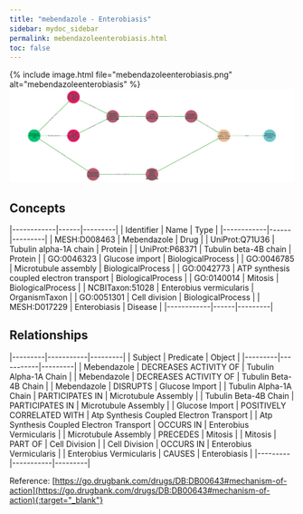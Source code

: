 ```yaml
---
title: "mebendazole - Enterobiasis"
sidebar: mydoc_sidebar
permalink: mebendazoleenterobiasis.html
toc: false 
---
```


{% include image.html file="mebendazoleenterobiasis.png" alt="mebendazoleenterobiasis" %}![Path Visualization](/images/mebendazoleenterobiasis.png)

## Concepts

|------------|------|---------|
| Identifier | Name | Type    |
|------------|------|---------|
| MESH:D008463 | Mebendazole | Drug |
| UniProt:Q71U36 | Tubulin alpha-1A chain | Protein |
| UniProt:P68371 | Tubulin beta-4B chain | Protein |
| GO:0046323 | Glucose import | BiologicalProcess |
| GO:0046785 | Microtubule assembly | BiologicalProcess |
| GO:0042773 | ATP synthesis coupled electron transport | BiologicalProcess |
| GO:0140014 | Mitosis | BiologicalProcess |
| NCBITaxon:51028 | Enterobius vermicularis | OrganismTaxon |
| GO:0051301 | Cell division | BiologicalProcess |
| MESH:D017229 | Enterobiasis | Disease |
|------------|------|---------|

## Relationships

|---------|-----------|---------|
| Subject | Predicate | Object  |
|---------|-----------|---------|
| Mebendazole | DECREASES ACTIVITY OF | Tubulin Alpha-1A Chain |
| Mebendazole | DECREASES ACTIVITY OF | Tubulin Beta-4B Chain |
| Mebendazole | DISRUPTS | Glucose Import |
| Tubulin Alpha-1A Chain | PARTICIPATES IN | Microtubule Assembly |
| Tubulin Beta-4B Chain | PARTICIPATES IN | Microtubule Assembly |
| Glucose Import | POSITIVELY CORRELATED WITH | Atp Synthesis Coupled Electron Transport |
| Atp Synthesis Coupled Electron Transport | OCCURS IN | Enterobius Vermicularis |
| Microtubule Assembly | PRECEDES | Mitosis |
| Mitosis | PART OF | Cell Division |
| Cell Division | OCCURS IN | Enterobius Vermicularis |
| Enterobius Vermicularis | CAUSES | Enterobiasis |
|---------|-----------|---------|

Reference: [https://go.drugbank.com/drugs/DB:DB00643#mechanism-of-action](https://go.drugbank.com/drugs/DB:DB00643#mechanism-of-action){:target="_blank"}